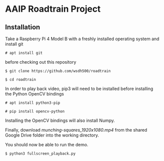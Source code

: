 # AAIP Roadtrain Project
## Installation
Take a Raspberry Pi 4 Model B with a freshly installed operating system and install git 

`# apt install git`

before checking out this repository

`$ git clone https://github.com/wsdh500/roadtrain`

`$ cd roadtrain`

In order to play back video, pip3 will need to be installed before installing the Python OpenCV bindings

`# apt install python3-pip`

`# pip install opencv-python`

Installing the OpenCV bindings will also install Numpy.

Finally, download *munching-squares_1920x1080.mp4* from the shared Google Drive folder into the working directory.

You should now be able to run the demo.

`$ python3 fullscreen_playback.py`
